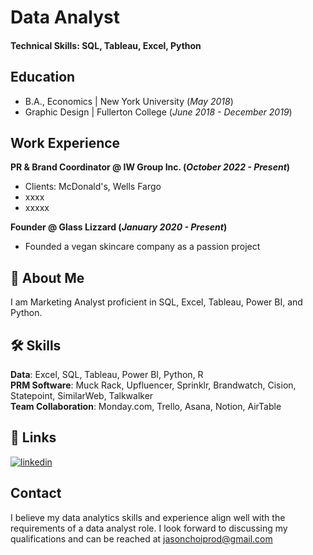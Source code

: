 # Data Analyst

#### Technical Skills: SQL, Tableau, Excel, Python

## Education
- B.A., Economics | New York University (_May 2018_)
- Graphic Design | Fullerton College (_June 2018 - December 2019_)

## Work Experience
**PR & Brand Coordinator @ IW Group Inc. (_October 2022 - Present_)**
- Clients: McDonald's, Wells Fargo
- xxxx
- xxxxx

**Founder @ Glass Lizzard (_January 2020 - Present_)**
- Founded a vegan skincare company as a passion project

## 🚀 About Me
I am Marketing Analyst proficient in SQL, Excel, Tableau, Power BI, and Python.

## 🛠 Skills
**Data**: Excel, SQL, Tableau, Power BI, Python, R  
**PRM Software**: Muck Rack, Upfluencer, Sprinklr, Brandwatch, Cision, Statepoint, SimilarWeb, Talkwalker  
**Team Collaboration**: Monday.com, Trello, Asana, Notion, AirTable

## 🔗 Links
[![linkedin](https://img.shields.io/badge/linkedin-0A66C2?style=for-the-badge&logo=linkedin&logoColor=white)](https://www.linkedin.com/in/jasonchoi24)

## Contact
I believe my data analytics skills and experience align well with the requirements of a data analyst role. I look forward to discussing my qualifications and can be reached at jasonchoiprod@gmail.com
